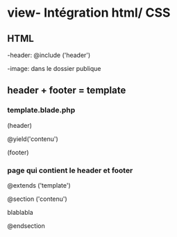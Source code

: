 # view- Intégration html/ CSS


## HTML
-header: @include ('header')

-image: dans le dossier publique

## header + footer = template
### template.blade.php

(header)

@yield('contenu')

(footer)

### page qui contient le header et footer 

@extends ('template')

@section ('contenu')

blablabla

@endsection


